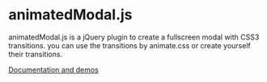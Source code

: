 # animatedModal.js
<p>animatedModal.js is a jQuery plugin to create a fullscreen modal with CSS3 transitions. you can use the transitions by animate.css or create yourself their transitions.</p>
<a href="http://joaopereirawd.github.io/animatedModal.js/">Documentation and demos</a>
